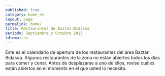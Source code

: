 ```yaml
---
published: true
category: home_es
layout: page
permalink: home/
title: Restaurantes de Baztán-Bidasoa
periodo: Septiembre y Octubre 2013
idioma: es
---
```

Este es el calendario de apertura de los restaurantes del área Baztán Bidasoa.
Algunos restaurantes de la zona no están abiertos todos los días para comer y cenar. Antes de desplazarse a uno de ellos, revise cuáles están abiertos en el momento en el que usted lo necesita.
